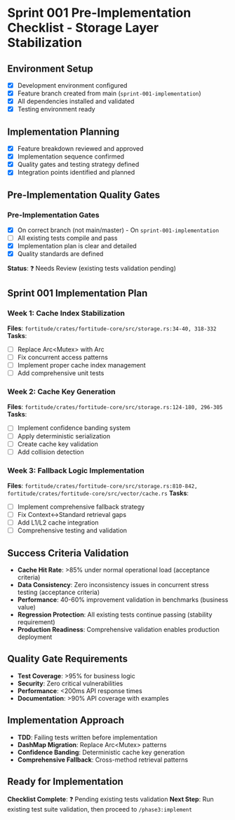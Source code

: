 # Sprint 001 Pre-Implementation Checklist - Storage Layer Stabilization

## Environment Setup
- [x] Development environment configured
- [x] Feature branch created from main (`sprint-001-implementation`)
- [x] All dependencies installed and validated
- [x] Testing environment ready

## Implementation Planning
- [x] Feature breakdown reviewed and approved
- [x] Implementation sequence confirmed
- [x] Quality gates and testing strategy defined
- [x] Integration points identified and planned

## Pre-Implementation Quality Gates

### Pre-Implementation Gates
- [x] On correct branch (not main/master) - On `sprint-001-implementation`
- [ ] All existing tests compile and pass
- [x] Implementation plan is clear and detailed
- [x] Quality standards are defined

**Status**: ❓ Needs Review (existing tests validation pending)

## Sprint 001 Implementation Plan

### Week 1: Cache Index Stabilization
**Files**: `fortitude/crates/fortitude-core/src/storage.rs:34-40, 318-332`
**Tasks**:
- [ ] Replace Arc<Mutex<HashMap>> with Arc<DashMap>
- [ ] Fix concurrent access patterns  
- [ ] Implement proper cache index management
- [ ] Add comprehensive unit tests

### Week 2: Cache Key Generation  
**Files**: `fortitude/crates/fortitude-core/src/storage.rs:124-180, 296-305`
**Tasks**:
- [ ] Implement confidence banding system
- [ ] Apply deterministic serialization
- [ ] Create cache key validation
- [ ] Add collision detection

### Week 3: Fallback Logic Implementation
**Files**: `fortitude/crates/fortitude-core/src/storage.rs:810-842, fortitude/crates/fortitude-core/src/vector/cache.rs`
**Tasks**:
- [ ] Implement comprehensive fallback strategy
- [ ] Fix Context↔Standard retrieval gaps
- [ ] Add L1/L2 cache integration
- [ ] Comprehensive testing and validation

## Success Criteria Validation
- **Cache Hit Rate**: >85% under normal operational load (acceptance criteria)
- **Data Consistency**: Zero inconsistency issues in concurrent stress testing (acceptance criteria)
- **Performance**: 40-60% improvement validation in benchmarks (business value)
- **Regression Protection**: All existing tests continue passing (stability requirement)
- **Production Readiness**: Comprehensive validation enables production deployment

## Quality Gate Requirements
- **Test Coverage**: >95% for business logic
- **Security**: Zero critical vulnerabilities
- **Performance**: <200ms API response times
- **Documentation**: >90% API coverage with examples

## Implementation Approach
- **TDD**: Failing tests written before implementation
- **DashMap Migration**: Replace Arc<Mutex<HashMap>> patterns
- **Confidence Banding**: Deterministic cache key generation
- **Comprehensive Fallback**: Cross-method retrieval patterns

## Ready for Implementation
**Checklist Complete**: ❓ Pending existing tests validation
**Next Step**: Run existing test suite validation, then proceed to `/phase3:implement`